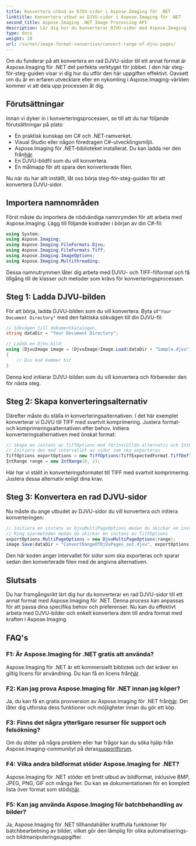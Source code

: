 ```yaml
---
title: Konvertera utbud av DJVU-sidor i Aspose.Imaging för .NET
linktitle: Konvertera utbud av DJVU-sidor i Aspose.Imaging för .NET
second_title: Aspose.Imaging .NET Image Processing API
description: Lär dig hur du konverterar DJVU-sidor med Aspose.Imaging för .NET. Steg-för-steg-guide för effektiv konvertering från DJVU till TIFF.
type: docs
weight: 18
url: /sv/net/image-format-conversion/convert-range-of-djvu-pages/
---
```


Om du funderar på att konvertera en rad DJVU-sidor till ett annat format är Aspose.Imaging för .NET det perfekta verktyget för jobbet. I den här steg-för-steg-guiden visar vi dig hur du utför den här uppgiften effektivt. Oavsett om du är en erfaren utvecklare eller en nykomling i Aspose.Imaging-världen kommer vi att dela upp processen åt dig. 

## Förutsättningar

Innan vi dyker in i konverteringsprocessen, se till att du har följande förutsättningar på plats:

- En praktisk kunskap om C# och .NET-ramverket.
- Visual Studio eller någon föredragen C#-utvecklingsmiljö.
-  Aspose.Imaging för .NET-biblioteket installerat. Du kan ladda ner den från[här](https://releases.aspose.com/imaging/net/).
- En DJVU-bildfil som du vill konvertera.
- En målmapp för att spara den konverterade filen.

Nu när du har allt inställt, låt oss börja steg-för-steg-guiden för att konvertera DJVU-sidor.

## Importera namnområden

Först måste du importera de nödvändiga namnrymden för att arbeta med Aspose.Imaging. Lägg till följande kodrader i början av din C#-fil:

```csharp
using System;
using Aspose.Imaging;
using Aspose.Imaging.FileFormats.Djvu;
using Aspose.Imaging.FileFormats.Tiff;
using Aspose.Imaging.ImageOptions;
using Aspose.Imaging.Multithreading;
```

Dessa namnutrymmen låter dig arbeta med DJVU- och TIFF-filformat och få tillgång till de klasser och metoder som krävs för konverteringsprocessen.

## Steg 1: Ladda DJVU-bilden

 För att börja, ladda DJVU-bilden som du vill konvertera. Byta ut`"Your Document Directory"` med den faktiska sökvägen till din DJVU-fil:

```csharp
// Sökvägen till dokumentkatalogen.
string dataDir = "Your Document Directory";

// Ladda en DjVu-bild
using (DjvuImage image = (DjvuImage)Image.Load(dataDir + "Sample.djvu"))
{
    // Din kod kommer hit
}
```

Denna kod initierar DJVU-bilden som du vill konvertera och förbereder den för nästa steg.

## Steg 2: Skapa konverteringsalternativ

Därefter måste du ställa in konverteringsalternativen. I det här exemplet konverterar vi DJVU till TIFF med svartvit komprimering. Justera format- och komprimeringsalternativen efter behov. Initiera konverteringsalternativen med önskat format:

```csharp
// Skapa en instans av TiffOptions med förinställda alternativ och IntRange
// Initiera den med intervallet av sidor som ska exporteras
TiffOptions exportOptions = new TiffOptions(TiffExpectedFormat.TiffDeflateBw);
IntRange range = new IntRange(0, 2);
```

Här har vi ställt in konverteringsformatet till TIFF med svartvit komprimering. Justera dessa alternativ enligt dina krav.

## Steg 3: Konvertera en rad DJVU-sidor

Nu måste du ange utbudet av DJVU-sidor du vill konvertera och initiera konverteringen:

```csharp
// Initiera en instans av DjvuMultiPageOptions medan du skickar en instans av IntRange
// Ring sparmetoden medan du skickar en instans av TiffOptions
exportOptions.MultiPageOptions = new DjvuMultiPageOptions(range);
image.Save(dataDir + "ConvertRangeOfDjVuPages_out.djvu", exportOptions);
```

Den här koden anger intervallet för sidor som ska exporteras och sparar sedan den konverterade filen med de angivna alternativen.

## Slutsats

Du har framgångsrikt lärt dig hur du konverterar en rad DJVU-sidor till ett annat format med Aspose.Imaging för .NET. Denna process kan anpassas för att passa dina specifika behov och preferenser. Nu kan du effektivt arbeta med DJVU-bilder och enkelt konvertera dem till andra format med kraften i Aspose.Imaging.

## FAQ's

### F1: Är Aspose.Imaging för .NET gratis att använda?

 Aspose.Imaging för .NET är ett kommersiellt bibliotek och det kräver en giltig licens för användning. Du kan få en licens från[här](https://purchase.aspose.com/buy).

### F2: Kan jag prova Aspose.Imaging för .NET innan jag köper?

 Ja, du kan få en gratis provversion av Aspose.Imaging för .NET från[här](https://releases.aspose.com/). Det låter dig utforska dess funktioner och möjligheter innan du gör ett köp.

### F3: Finns det några ytterligare resurser för support och felsökning?

 Om du stöter på några problem eller har frågor kan du söka hjälp från Aspose.Imaging-communityt på deras[supportforum](https://forum.aspose.com/).

### F4: Vilka andra bildformat stöder Aspose.Imaging for .NET?

 Aspose.Imaging för .NET stöder ett brett utbud av bildformat, inklusive BMP, JPEG, PNG, GIF och många fler. Du kan se dokumentationen för en komplett lista över format som stöds[här](https://reference.aspose.com/imaging/net/).

### F5: Kan jag använda Aspose.Imaging för batchbehandling av bilder?

Ja, Aspose.Imaging för .NET tillhandahåller kraftfulla funktioner för batchbearbetning av bilder, vilket gör den lämplig för olika automatiserings- och bildmanipuleringsuppgifter.